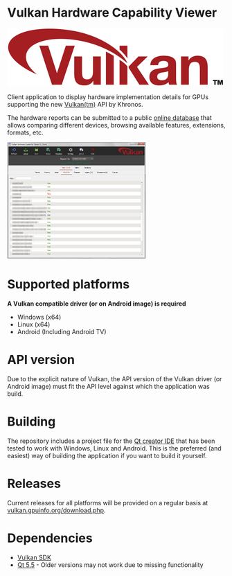 # Vulkan Hardware Capability Viewer

![Vulkan Logo](./images/vulkanlogo.png)

Client application to display hardware implementation details for GPUs supporting the new [Vulkan(tm)](https://www.khronos.org/vulkan]) API by Khronos.

The hardware reports can be submitted to a public [online database](http://vulkan.gpuinfo.org/) that allows comparing different devices, browsing available features, extensions, formats, etc.

<img src="/images/screen01.png" width="320px">

# Supported platforms
**A Vulkan compatible driver (or on Android image) is required**
- Windows (x64)
- Linux (x64)
- Android (Including Android TV)

# API version
Due to the explicit nature of Vulkan, the API version of the Vulkan driver (or Android image) must fit the API level against which the application was build.

# Building
The repository includes a project file for the [Qt creator IDE](http://www.qt.io/ide/) that has been tested to work with Windows, Linux and Android. This is the preferred (and easiest) way of building the application if you want to build it yourself.

# Releases
Current releases for all platforms will be provided on a regular basis at [vulkan.gpuinfo.org/download.php](http://vulkan.gpuinfo.org/download.php).

# Dependencies
- [Vulkan SDK](https://vulkan.lunarg.com/)
- [Qt 5.5](https://qt-project.org/) - Older versions may not work due to missing functionality
